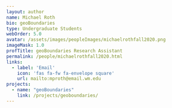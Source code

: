 ```yaml
---
layout: author
name: Michael Roth
bio: geoBoundaries
type: Undergraduate Students
webOrder: 5.0
avatar: /assets/images/peopleImages/michaelrothfall2020.png
imageMask: 1.0
profTitle: geoBoundaries Research Assistant
permalink: /people/michaelrothfall2020.html 
links:
  - label: 'Email'
    icon: 'fas fa-fw fa-envelope square'
    url: mailto:mproth@email.wm.edu
projects:
  - name: "geoBoundaries"
    link: /projects/geoboundaries/
---
```

